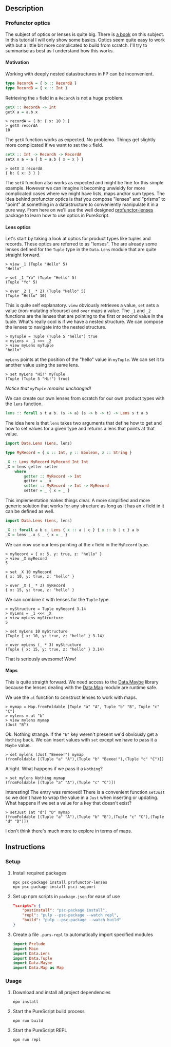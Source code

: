 ## Description
### Profunctor optics
The subject of optics or lenses is quite big. There is [a book](https://leanpub.com/lenses) on this subject. In this tutorial I will only show some basics. Optics seem quite easy to work with but a little bit more complicated to build from scratch. I'll try to summarise as best as I understand how this works.
#### Motivation
Working with deeply nested datastructures in FP can be inconvenient.
```purescript
type RecordA = { b :: RecordB }
type RecordB = { x :: Int }
```
Retrieving the `x` field in a `RecordA` is not a huge problem.
```purescript
getX :: RecordA -> Int
getX a = a.b.x
```
```
> recordA = { b: { x: 10 } }
> getX recordA
10
```
The `getX` function works as expected. No problemo. Things get slightly more complicated if we want to set the `x` field.
```purescript
setX :: Int -> RecordA -> RecordA
setX x a = a { b = a.b { x = x } }
```
```
> setX 3 recordA
{ b: { x: 3 } }
```
The `setX` function also works as expected and might be fine for this simple example. However we can imagine it becoming unwieldy for more complicated cases where we might have lists, maps and/or sum types. The idea behind profunctor optics is that you compose "lenses" and "prisms" to "point" at something in a datastructure to conveniently manipulate it in a pure way. From here on we'll use the well designed [profunctor-lenses](https://pursuit.purescript.org/packages/purescript-profunctor-lenses/5.0.0) package to learn how to use optics in PureScript.
#### Lens optics
Let's start by taking a look at optics for product types like tuples and records. These optics are referred to as "lenses". The are already some lenses defined for the `Tuple` type in the `Data.Lens` module that are quite straight forward.
```
> view _1 (Tuple "Hello" 5)
"Hello"

> set _1 "Yo" (Tuple "Hello" 5)
(Tuple "Yo" 5)

> over _2 (_ * 2) (Tuple "Hello" 5)
(Tuple "Hello" 10)
```
This is quite self explanatory. `view` obviously retrieves a value, `set` sets a value (non-mutating ofcourse) and `over` maps a value. The `_1` and `_2` functions are the lenses that are pointing to the first or second value in the tuple. What's really cool is if we have a nested structure. We can compose the lenses to navigate into the nested structure.
```
> myTuple = Tuple (Tuple 5 "hello") true
> myLens = _1 <<< _2
> view myLens myTuple
"hello"
```
`myLens` points at the position of the "hello" value in `myTuple`. We can set it to another value using the same lens.
```
> set myLens "Hi!" myTuple
(Tuple (Tuple 5 "Hi!") true)
```
*Notice that `myTuple` remains unchanged!*

We can create our own lenses from scratch for our own product types with the `lens` function.
```purescript
lens :: forall s t a b. (s -> a) (s -> b -> t) -> Lens s t a b
```
The idea here is that `lens` takes two arguments that define how to get and how to set values for a given type and returns a lens that points at that value.
```purescript
import Data.Lens (Lens, lens)

type MyRecord = { x :: Int, y :: Boolean, z :: String }

_X :: Lens MyRecord MyRecord Int Int
_X = lens getter setter
    where
        getter :: MyRecord -> Int
        getter = _.x
        setter :: MyRecord -> Int -> MyRecord
        setter = _ { x = _ }
```
This implementation makes things clear. A more simplified and more generic solution that works for any structure as long as it has an `x` field in it can be defined as well.
```purescript
import Data.Lens (Lens, lens)

_X :: forall a b c. Lens { x :: a | c } { x :: b | c } a b
_X = lens _.x $ _ { x = _ }
```
We can now use our lens pointing at the `x` field in the `MyRecord` type.
```
> myRecord = { x: 5, y: true, z: "hello" }
> view _X myRecord
5

> set _X 10 myRecord
{ x: 10, y: true, z: "hello" }

> over _X (_ * 3) myRecord
{ x: 15, y: true, z: "hello" }
```
We can combine it with lenses for the `Tuple` type.
```
> myStructure = Tuple myRecord 3.14
> myLens = _1 <<< _X
> view myLens myStructure
5

> set myLens 10 myStructure
(Tuple { x: 10, y: true, z: "hello" } 3.14)

> over myLens (_ * 3) myStructure
(Tuple { x: 15, y: true, z: "hello" } 3.14)
```
That is seriously awesome! Wow!
#### Maps
This is quite straigth forward. We need access to the [Data.Maybe](https://pursuit.purescript.org/packages/purescript-maybe/4.0.1/docs/Data.Maybe) library because the lenses dealing with the [Data.Map](https://pursuit.purescript.org/packages/purescript-ordered-collections/1.6.1/docs/Data.Map) module are runtime safe.

We use the `at` function to construct lenses to work with maps.
```
> mymap = Map.fromFoldable [Tuple "a" "A", Tuple "b" "B", Tuple "c" "C"]
> mylens = at "b"
> view mylens mymap
(Just "B")
```
Ok. Nothing strange. If the `"b"` key weren't present we'd obviously get a `Nothing` back. We can insert values with `set` except we have to pass it a `Maybe` value.
```
> set mylens (Just "Beeee!") mymap
(fromFoldable [(Tuple "a" "A"),(Tuple "b" "Beeee!"),(Tuple "c" "C")])
```
Alright. What happens if we pass it a `Nothing`?
```
> set mylens Nothing mymap
(fromFoldable [(Tuple "a" "A"),(Tuple "c" "C")])
```
Interesting! The entry was removed! There is a convenient function `setJust` so we don't have to wrap the value in a `Just` when inserting or updating. What happens if we set a value for a key that doesn't exist?
```
> setJust (at "d") "D" mymap
(fromFoldable [(Tuple "a" "A"),(Tuple "b" "B"),(Tuple "c" "C"),(Tuple "d" "D")])
```
I don't think there's much more to explore in terms of maps.
## Instructions
### Setup
1. Install required packages
    ```
    npx psc-package install profunctor-lenses
    npx psc-package install psci-support
    ```
1. Set up npm scripts in `package.json` for ease of use
    ```json
    "scripts": {
        "postinstall": "psc-package install",
        "repl": "pulp --psc-package --watch repl",
        "build": "pulp --psc-package --watch build"
    }
    ```
1. Create a file `.purs-repl` to automatically import specified modules
    ```purescript
    import Prelude
    import Main
    import Data.Lens
    import Data.Tuple
    import Data.Maybe
    import Data.Map as Map
    ```
### Usage
1. Download and install all project dependencies
    ```
    npm install
    ```
1. Start the PureScript build process
    ```
    npm run build
    ```
1. Start the PureScript REPL
    ```
    npm run repl
    ```